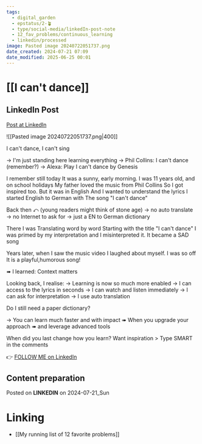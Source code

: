 ```yaml
---
tags:
  - digital_garden
  - epstatus/2-🪴
  - type/social-media/linkedIn-post-note
  - 12_fav_problems/continuous_learning
  - linkedin/processed
image: Pasted image 20240722051737.png
date_created: 2024-07-21 07:09
date_modified: 2025-06-25 00:01
---
```

# [[I can't dance]]

## LinkedIn Post

[Post at LinkedIn](https://www.linkedin.com/posts/sebastiankamilli_i-cant-dance-i-cant-sing-im-just-standing-activity-7220676813071548416-cRcm?utm_source=share&utm_medium=member_desktop)

![[Pasted image 20240722051737.png|400]]

  I can't dance, I can't sing

→ I'm just standing here learning everything
→ Phil Collins: I can't dance (remember?)
→ Alexa: Play I can't dance by Genesis

I remember still today
It was a sunny, early morning.
I was 11 years old, and on school holidays
My father loved the music from Phil Collins
So I got inspired too. But it was in English
And I wanted to understand the lyrics
I started English to German with
The song "I can't dance"

Back then ⤺
(young readers might think of stone age)
→ no auto translate
→ no Internet to ask for
→ just a EN to German dictionary

There I was
Translating word by word
Starting with the title "I can't dance"
I was primed by my interpretation and
I misinterpreted it. It became a SAD song

Years later, when I saw the music video
I laughed about myself. I was so off
It is a playful,humorous song!

➠ I learned: Context matters

Looking back, I realise:
→ Learning is now so much more enabled
→ I can access to the lyrics in seconds
→ I can watch and listen immediately
→ I can ask for interpretation 
→ I use auto translation

Do I still need a paper dictionary?

→ You can learn much faster and with impact
➠ When you upgrade your approach 
➠ and  leverage advanced tools

When did you last change how you learn?
Want inspiration > Type SMART in the comments

👉 [FOLLOW ME on LinkedIn](https://www.linkedin.com/comm/mynetwork/discovery-see-all?usecase=PEOPLE_FOLLOWS&followMember=sebastiankamilli)

## Content preparation

Posted on **LINKEDIN** on 2024-07-21_Sun

# Linking

+ [[My running list of 12 favorite problems]]